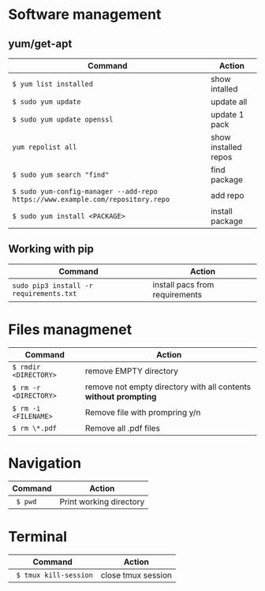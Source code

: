 # Software management
## yum/get-apt
|Command                              |Action                               |
|-------------------------------------|-------------------------------------|
|`$ yum list installed `| show intalled|
|`$ sudo yum update`|update all|
|`$ sudo yum update openssl`|update 1 pack|
|`yum repolist all`|show installed repos|
|`$ sudo yum search "find"`|find package|
|`$ sudo yum-config-manager --add-repo https://www.example.com/repository.repo` | add repo|
|`$ sudo yum install <PACKAGE>`|install package|
## Working with pip
|Command                              |Action                               |
|-------------------------------------|-------------------------------------|
|`sudo pip3 install -r requirements.txt`|install pacs from requirements
# Files managmenet
|Command                              |Action                               |
|-------------------------------------|-------------------------------------|
|`$ rmdir <DIRECTORY>`|remove EMPTY directory|
|`$ rm -r <DIRECTORY>`|remove not empty directory with all contents **without prompting**|
|`$ rm -i <FILENAME>` | Remove file with prompring y/n|
|`$ rm \*.pdf`| Remove all .pdf files|
# Navigation
|Command                              |Action                               |
|-------------------------------------|-------------------------------------|
|` $ pwd`| Print working directory|
# Terminal
|Command                              |Action                               |
|-------------------------------------|-------------------------------------|
|` $ tmux kill-session`|close tmux session|
